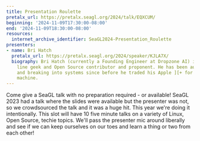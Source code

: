 ```yaml
---
title: Presentation Roulette
pretalx_url: https://pretalx.seagl.org/2024/talk/EQXCUM/
beginning: '2024-11-09T17:30:00-08:00'
end: '2024-11-09T18:30:00-08:00'
resources:
  internet_archive_identifier: SeaGL2024-Presentation_Roulette
presenters:
- name: Bri Hatch
  pretalx_url: https://pretalx.seagl.org/2024/speaker/KJLA7X/
  biography: Bri Hatch (currently a Founding Engineer at Dropzone AI) is a command
    line geek and Open Source contributor and proponent. He has been automating, securing,
    and breaking into systems since before he traded his Apple ][+ for his first Unix
    machine.
---
```


Come give a SeaGL talk with no preparation required - or available! SeaGL 2023 had a talk where the slides were available but the presenter was not, so we crowdsourced the talk and it was a huge hit. This year we're doing it intentionally. This slot will have 10 five minute talks on a variety of Linux, Open Source, techie topics. We'll pass the presenter mic around liberally and see if we can keep ourselves on our toes and learn a thing or two from each other!

